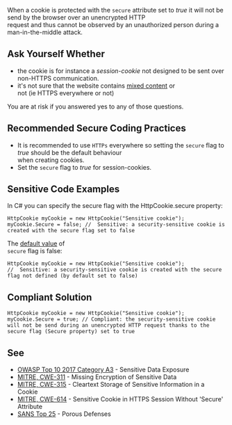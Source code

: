 
When a cookie is protected with the `secure` attribute set to *true* it will not be send by the browser over an unencrypted HTTP<br>request and thus cannot be observed by an unauthorized person during a man-in-the-middle attack.

## Ask Yourself Whether

- the cookie is for instance a *session-cookie* not designed to be sent over non-HTTPS communication.
- it's not sure that the website contains [mixed content](https://developer.mozilla.org/fr/docs/S%C3%A9curit%C3%A9/MixedContent) or<br>  not (ie HTTPS everywhere or not)


You are at risk if you answered yes to any of those questions.

## Recommended Secure Coding Practices

- It is recommended to use `HTTPs` everywhere so setting the `secure` flag to *true* should be the default behaviour<br>  when creating cookies.
- Set the `secure` flag to *true* for session-cookies.


## Sensitive Code Examples

In C# you can specify the secure flag with the HttpCookie.secure property:


    HttpCookie myCookie = new HttpCookie("Sensitive cookie");
    myCookie.Secure = false; //  Sensitive: a security-sensitive cookie is created with the secure flag set to false


The [default value](https://docs.microsoft.com/en-us/dotnet/api/system.web.httpcookie.secure?view=netframework-4.8) of<br>`secure` flag is false:


    HttpCookie myCookie = new HttpCookie("Sensitive cookie");
    //  Sensitive: a security-sensitive cookie is created with the secure flag not defined (by default set to false)


## Compliant Solution


    HttpCookie myCookie = new HttpCookie("Sensitive cookie");
    myCookie.Secure = true; // Compliant: the security-sensitive cookie will not be send during an unencrypted HTTP request thanks to the secure flag (Secure property) set to true


## See

- [OWASP Top 10 2017 Category A3](https://www.owasp.org/index.php/Top_10-2017_A3-Sensitive_Data_Exposure) - Sensitive Data Exposure<br>
- [MITRE, CWE-311](http://cwe.mitre.org/data/definitions/311) - Missing Encryption of Sensitive Data
- [MITRE, CWE-315](http://cwe.mitre.org/data/definitions/315) - Cleartext Storage of Sensitive Information in a Cookie
- [MITRE, CWE-614](http://cwe.mitre.org/data/definitions/614) - Sensitive Cookie in HTTPS Session Without 'Secure' Attribute
- [SANS Top 25](https://www.sans.org/top25-software-errors/#cat3) - Porous Defenses


